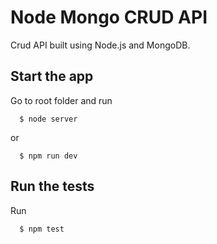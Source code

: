 # Node Mongo CRUD API

Crud API built using Node.js and MongoDB.

##  Start the app

Go to root folder and run

      $ node server

or

      $ npm run dev

## Run the tests

Run

      $ npm test
